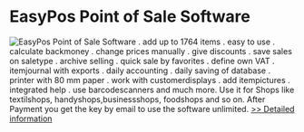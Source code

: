 # EasyPos Point of Sale Software
![EasyPos Point of Sale Software](https://mycommerce.akamaized.net/api/pimages/P300518517/BIG/300518517.JPG)
. add up to 1764 items . easy to use . calculate backmoney . change prices manually . give discounts . save sales on saletype . archive selling . quick sale by favorites . define own VAT . itemjournal with exports . daily accounting . daily saving of database . printer with 80 mm paper . work with customerdisplays . add itempictures . integrated help . use barcodescanners and much more. Use it for Shops like textilshops, handyshops,businessshops, foodshops and so on. After Payment you get the key by email to use the software unlimited.
[>> Detailed information](https://secure.shareit.com/shareit/product.html?productid=300518517&affiliateid=200057808)